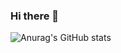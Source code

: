 ### Hi there 👋
![Anurag's GitHub stats](https://github-readme-stats.vercel.app/api?username=BOumaima&show_icons=true&theme=transparent)
